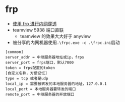 # frp

- [使用 frp 进行内网穿透](https://sspai.com/post/52523)
- teamview 5938 端口直联
  - teamview 的效果大大好于 anyview
- 被分享的内网机器使用`.\frpc.exe -c .\frpc.ini`启动

```text
[common]
server_addr = 中继服务器地址或ip，frps
server_port = frps端口，默认7000
token = frps配置的token
[自定义名称，方便记忆]
type = tcp 或者是udp
local_ip = 需要被转发的本地服务器的地址，127.0.0.1
local_port = 本地服务器要转发的端口
remote_port = 中继服务器的开放端口
```
